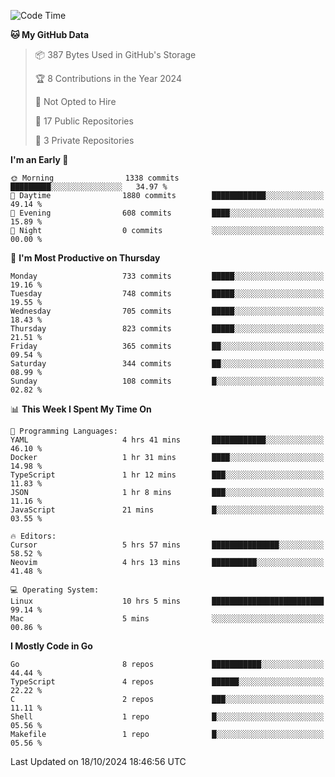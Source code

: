 <!--START_SECTION:waka-->
![Code Time](http://img.shields.io/badge/Code%20Time-889%20hrs%2020%20mins-blue)

**🐱 My GitHub Data** 

> 📦 387 Bytes Used in GitHub's Storage 
 > 
> 🏆 8 Contributions in the Year 2024
 > 
> 🚫 Not Opted to Hire
 > 
> 📜 17 Public Repositories 
 > 
> 🔑 3 Private Repositories 
 > 
**I'm an Early 🐤** 

```text
🌞 Morning                1338 commits        █████████░░░░░░░░░░░░░░░░   34.97 % 
🌆 Daytime                1880 commits        ████████████░░░░░░░░░░░░░   49.14 % 
🌃 Evening                608 commits         ████░░░░░░░░░░░░░░░░░░░░░   15.89 % 
🌙 Night                  0 commits           ░░░░░░░░░░░░░░░░░░░░░░░░░   00.00 % 
```
📅 **I'm Most Productive on Thursday** 

```text
Monday                   733 commits         █████░░░░░░░░░░░░░░░░░░░░   19.16 % 
Tuesday                  748 commits         █████░░░░░░░░░░░░░░░░░░░░   19.55 % 
Wednesday                705 commits         █████░░░░░░░░░░░░░░░░░░░░   18.43 % 
Thursday                 823 commits         █████░░░░░░░░░░░░░░░░░░░░   21.51 % 
Friday                   365 commits         ██░░░░░░░░░░░░░░░░░░░░░░░   09.54 % 
Saturday                 344 commits         ██░░░░░░░░░░░░░░░░░░░░░░░   08.99 % 
Sunday                   108 commits         █░░░░░░░░░░░░░░░░░░░░░░░░   02.82 % 
```


📊 **This Week I Spent My Time On** 

```text
💬 Programming Languages: 
YAML                     4 hrs 41 mins       ████████████░░░░░░░░░░░░░   46.10 % 
Docker                   1 hr 31 mins        ████░░░░░░░░░░░░░░░░░░░░░   14.98 % 
TypeScript               1 hr 12 mins        ███░░░░░░░░░░░░░░░░░░░░░░   11.83 % 
JSON                     1 hr 8 mins         ███░░░░░░░░░░░░░░░░░░░░░░   11.16 % 
JavaScript               21 mins             █░░░░░░░░░░░░░░░░░░░░░░░░   03.55 % 

🔥 Editors: 
Cursor                   5 hrs 57 mins       ███████████████░░░░░░░░░░   58.52 % 
Neovim                   4 hrs 13 mins       ██████████░░░░░░░░░░░░░░░   41.48 % 

💻 Operating System: 
Linux                    10 hrs 5 mins       █████████████████████████   99.14 % 
Mac                      5 mins              ░░░░░░░░░░░░░░░░░░░░░░░░░   00.86 % 
```

**I Mostly Code in Go** 

```text
Go                       8 repos             ███████████░░░░░░░░░░░░░░   44.44 % 
TypeScript               4 repos             ██████░░░░░░░░░░░░░░░░░░░   22.22 % 
C                        2 repos             ███░░░░░░░░░░░░░░░░░░░░░░   11.11 % 
Shell                    1 repo              █░░░░░░░░░░░░░░░░░░░░░░░░   05.56 % 
Makefile                 1 repo              █░░░░░░░░░░░░░░░░░░░░░░░░   05.56 % 
```




 Last Updated on 18/10/2024 18:46:56 UTC
<!--END_SECTION:waka-->
